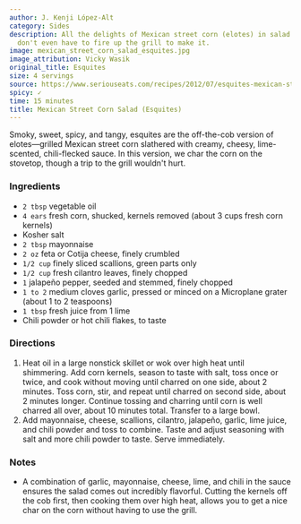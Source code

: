 ```yaml
---
author: J. Kenji López-Alt
category: Sides
description: All the delights of Mexican street corn (elotes) in salad form, and you
  don't even have to fire up the grill to make it.
image: mexican_street_corn_salad_esquites.jpg
image_attribution: Vicky Wasik
original_title: Esquites
size: 4 servings
source: https://www.seriouseats.com/recipes/2012/07/esquites-mexican-street-corn-salad-recipe.html
spicy: ✓
time: 15 minutes
title: Mexican Street Corn Salad (Esquites)
---
```

Smoky, sweet, spicy, and tangy, esquites are the off-the-cob version of elotes—grilled Mexican street corn slathered with creamy, cheesy, lime-scented, chili-flecked sauce. In this version, we char the corn on the stovetop, though a trip to the grill wouldn't hurt.

### Ingredients

* `2 tbsp` vegetable oil
* `4 ears` fresh corn, shucked, kernels removed (about 3 cups fresh corn kernels)
* Kosher salt
* `2 tbsp` mayonnaise
* `2 oz` feta or Cotija cheese, finely crumbled
* `1/2 cup` finely sliced scallions, green parts only
* `1/2 cup` fresh cilantro leaves, finely chopped
* `1` jalapeño pepper, seeded and stemmed, finely chopped
* `1 to 2` medium cloves garlic, pressed or minced on a Microplane grater (about 1 to 2 teaspoons)
* `1 tbsp` fresh juice from 1 lime
* Chili powder or hot chili flakes, to taste

### Directions

1. Heat oil in a large nonstick skillet or wok over high heat until shimmering. Add corn kernels, season to taste with salt, toss once or twice, and cook without moving until charred on one side, about 2 minutes. Toss corn, stir, and repeat until charred on second side, about 2 minutes longer. Continue tossing and charring until corn is well charred all over, about 10 minutes total. Transfer to a large bowl.
2. Add mayonnaise, cheese, scallions, cilantro, jalapeño, garlic, lime juice, and chili powder and toss to combine. Taste and adjust seasoning with salt and more chili powder to taste. Serve immediately.

### Notes

- A combination of garlic, mayonnaise, cheese, lime, and chili in the sauce ensures the salad comes out incredibly flavorful. Cutting the kernels off the cob first, then cooking them over high heat, allows you to get a nice char on the corn without having to use the grill.